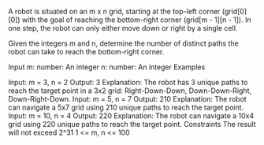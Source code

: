 A robot is situated on an m x n grid, starting at the top-left corner (grid[0][0]) with the goal of reaching the bottom-right corner (grid[m - 1][n - 1]). In one step, the robot can only either move down or right by a single cell.

Given the integers m and n, determine the number of distinct paths the robot can take to reach the bottom-right corner.

Input
m: number: An integer
n: number: An integer
Examples

Input: m = 3, n = 2
Output: 3
Explanation: The robot has 3 unique paths to reach the target point in a 3x2 grid: Right-Down-Down, Down-Down-Right, Down-Right-Down.
Input: m = 5, n = 7
Output: 210
Explanation: The robot can navigate a 5x7 grid using 210 unique paths to reach the target point.
Input: m = 10, n = 4
Output: 220
Explanation: The robot can navigate a 10x4 grid using 220 unique paths to reach the target point.
Constraints
The result will not exceed 2^31
1 <= m, n <= 100
